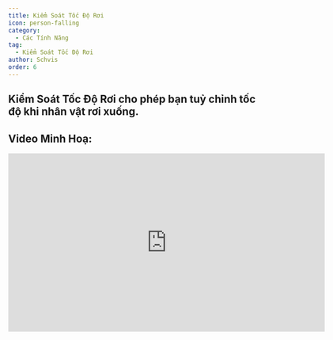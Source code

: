 ```yaml
---
title: Kiểm Soát Tốc Độ Rơi
icon: person-falling
category:
  - Các Tính Năng
tag:
  - Kiểm Soát Tốc Độ Rơi
author: Schvis
order: 6
---
```


## Kiểm Soát Tốc Độ Rơi cho phép bạn tuỷ chỉnh tốc độ khi nhân vật rơi xuống.

## Video Minh Hoạ:

<div class="iframe-container"><iframe width="640" height="360" src="https://www.youtube.com/embed/BHiabtwSSNc?list=PL5eI1Tb64p56g27qfYk7VuFTz4FK6YrKa" title="Korepi - Fall Control" frameborder="0" allow="accelerometer; autoplay; clipboard-write; encrypted-media; gyroscope; picture-in-picture; web-share" allowfullscreen></iframe></div>
